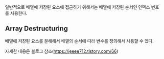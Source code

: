 일반적으로 배열에 저장된 요소에 접근하기 위해서는 배열에 저장된 순서인 인덱스 번호를 사용한다.

## Array Destructuring

배열에 저장된 요소를 분해해서 배열의 순서에 따라 변수를 정의해서 사용할 수 있다.

자세한 내용은 블로그 참조(https://jeeee712.tistory.com/66)
